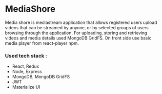 # MediaShore

Media shore is mediastream application  that allows registered users  upload videos that can be streamed by anyone, or by selected groups of users browsing through the application. For uploading, storing and retrieving videos and media details used MongoDB GridFS. On front side use basic media player from react-player npm.  


### Used  tech stack :
- React, Redux
- Node, Express
- MongoDB, MongoDB GridFS
- JWT
- Materialize UI
